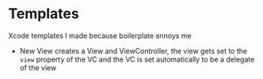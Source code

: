 # Templates
Xcode templates I made because boilerplate annoys me

- New View creates a View and ViewController, the view gets set to the `view` property of the VC and the VC is set automatically to be a delegate of the view
